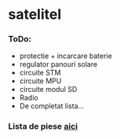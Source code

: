 # satelitel
### ToDo:
  * protectie + incarcare baterie
  * regulator panouri solare
  * circuite STM
  * circuite MPU
  * circuite modul SD
  * Radio
  * De completat lista...
  
### Lista de piese [aici](https://docs.google.com/spreadsheets/d/19OvXDft64oF_IynfRhgVTeVj0LmmvmD6L0StsjVpnAQ/edit?usp=sharing)

